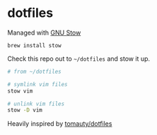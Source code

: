 # dotfiles

Managed with [GNU Stow](https://www.gnu.org/software/stow/)

```
brew install stow
```

Check this repo out to `~/dotfiles` and stow it up.

```sh
# from ~/dotfiles

# symlink vim files
stow vim

# unlink vim files
stow -D vim
```

Heavily inspired by [tomauty/dotfiles](https://github.com/tomauty/dotfiles)
